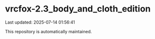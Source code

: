 # vrcfox-2.3_body_and_cloth_edition

Last updated: 2025-07-14 01:56:41

This repository is automatically maintained.
